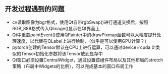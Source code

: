 ## 开发过程遇到的问题
* cv读取图像为bgr格式，使用Qt自带rgbSwap()进行通道交换后，按照RGB_888格式传入QImage()显示在Qt界面上
* Qt中重载paintEvent()使用QPainter中的drawPixmap函数可以大幅度提升处理速度，以代替在QLabel上进行绘制，（似乎是可以使用GPU计算？）
* pytorch创建的Tensor默认在CPU上进行运算，可以通过device=’cuda 0‘类似的Tensor初始化参数将该Tensor放到显存中
* Qt窗口必须设置CentralWidget，通过设置该组件布局以及其他布局的stretch策略（布局中Widgets的比例），可以完成基本的窗口布局工作

